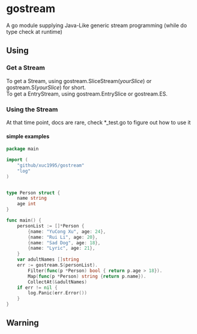 # gostream
A go module supplying Java-Like generic stream programming (while do type check at runtime)

## Using
### Get a Stream
To get a Stream, using gostream.SliceStream(*yourSlice*) or gostream.S(*yourSlice*) for short.  
To get a EntryStream, using gostream.EntrySlice or gostream.ES.  

### Using the Stream
At that time point, docs are rare, check *_test.go to figure out how to use it

#### simple examples
```go
package main

import (
	"github/xuc1995/gostream"
	"log"
)


type Person struct {
	name string
	age int
}

func main() {
	personList := []*Person {
		{name: "YuCong Xu", age: 24},
		{name: "Rui Li", age: 20},
		{name: "Sad Dog", age: 18},
		{name: "Lyric", age: 21},
	}
	var adultNames []string
	err := gostream.S(personList).
		Filter(func(p *Person) bool { return p.age > 18}).
		Map(func(p *Person) string {return p.name}).
		CollectAt(&adultNames)
	if err != nil {
		log.Panic(err.Error())
	}
}
```

## Warning
